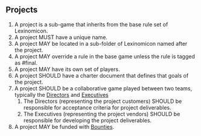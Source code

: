 ## Projects

1. A project is a sub-game that inherits from the base rule set of Lexinomicon.
1. A project MUST have a unique name.
1. A project MAY be located in a sub-folder of Lexinomicon named after the project.
1. A project MAY override a rule in the base game unless the rule is tagged as #final.
1. A project MAY have its own set of players. 
1. A project SHOULD have a charter document that defines that goals of the project.
1. A project SHOULD be a collaborative game played between two teams, typically the [Directors](../Roles/Director) and [Executives](../Roles/Executive)
    1. The Directors (representing the project customers) SHOULD be responsible for acceptance criteria for project deliverables.
    1. The Executives (representing the project vendors) SHOULD be responsible for developing the project deliverables.
1. A project MAY be funded with [Bounties](Bounties).

